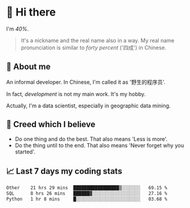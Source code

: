 # 👋 Hi there

I'm *40%*.

> It's a nickname and the real name also in a way.
> My real name pronunciation is similar to *forty percent* ('四成') in Chinese.

## :speech_balloon: About me

An informal developer. In Chinese, I'm called it as '野生的程序员'.

In fact, _development_ is not my main work. It's my hobby.

Actually, I'm a data scientist, especially in geographic data mining.

## :see_no_evil: Creed which I believe

- Do one thing and do the best. That also means 'Less is more'.
- Do the thing until to the end. That also means 'Never forget why you started'.

## :chart_with_upwards_trend: Last 7 days my coding stats

<!--START_SECTION:waka-->

```txt
Other    21 hrs 29 mins  █████████████████▒░░░░░░░   69.15 %
SQL      8 hrs 26 mins   ██████▓░░░░░░░░░░░░░░░░░░   27.16 %
Python   1 hr 8 mins     █░░░░░░░░░░░░░░░░░░░░░░░░   03.68 %
```

<!--END_SECTION:waka-->
